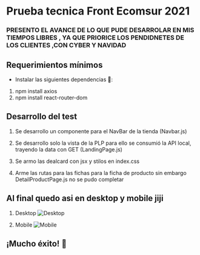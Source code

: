 # Prueba tecnica Front Ecomsur 2021

### PRESENTO EL AVANCE DE LO QUE PUDE DESARROLAR EN MIS TIEMPOS LIBRES , YA QUE PRIORICE LOS PENDIDNETES DE LOS CLIENTES ,CON CYBER Y NAVIDAD

## Requerimientos mínimos

- Instalar las siguientes dependencias  🤙:

1. npm install axios
2. npm install react-router-dom

## Desarrollo del test

1. Se desarrollo un componente para el NavBar de la tienda (Navbar.js)

2. Se desarrollo solo la vista de la PLP para ello se consumió la API local, trayendo la data con GET (LandingPage.js)

3. Se armo las dealcard con jsx y stilos en index.css

4. Arme las rutas para las fichas para la ficha de producto sin embargo DetailProductPage.js  no se pudo completar


## Al final quedo asi en desktop y mobile jiji

1. Desktop
![Desktop](/wfb2UeF9R1.gif)

2. Mobile
![Mobile](/arSRlO1jOT.git)

## ¡Mucho éxito! 💪
